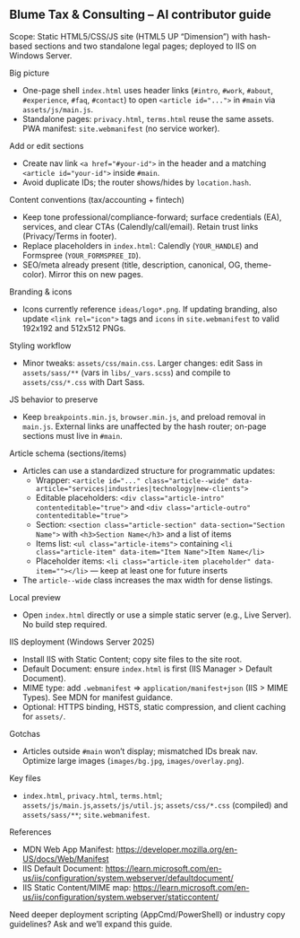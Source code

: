 ## Blume Tax & Consulting – AI contributor guide

Scope: Static HTML5/CSS/JS site (HTML5 UP “Dimension”) with hash-based sections and two standalone legal pages; deployed to IIS on Windows Server.

Big picture
- One-page shell `index.html` uses header links (`#intro`, `#work`, `#about`, `#experience`, `#faq`, `#contact`) to open `<article id="...">` in `#main` via `assets/js/main.js`.
- Standalone pages: `privacy.html`, `terms.html` reuse the same assets. PWA manifest: `site.webmanifest` (no service worker).

Add or edit sections
- Create nav link `<a href="#your-id">` in the header and a matching `<article id="your-id">` inside `#main`.
- Avoid duplicate IDs; the router shows/hides by `location.hash`.

Content conventions (tax/accounting + fintech)
- Keep tone professional/compliance-forward; surface credentials (EA), services, and clear CTAs (Calendly/call/email). Retain trust links (Privacy/Terms in footer).
- Replace placeholders in `index.html`: Calendly (`YOUR_HANDLE`) and Formspree (`YOUR_FORMSPREE_ID`).
- SEO/meta already present (title, description, canonical, OG, theme-color). Mirror this on new pages.

Branding & icons
- Icons currently reference `ideas/logo*.png`. If updating branding, also update `<link rel="icon">` tags and `icons` in `site.webmanifest` to valid 192x192 and 512x512 PNGs.

Styling workflow
- Minor tweaks: `assets/css/main.css`. Larger changes: edit Sass in `assets/sass/**` (vars in `libs/_vars.scss`) and compile to `assets/css/*.css` with Dart Sass.

JS behavior to preserve
- Keep `breakpoints.min.js`, `browser.min.js`, and preload removal in `main.js`. External links are unaffected by the hash router; on-page sections must live in `#main`.

Article schema (sections/items)
- Articles can use a standardized structure for programmatic updates:
	- Wrapper: `<article id="..." class="article--wide" data-article="services|industries|technology|new-clients">`
	- Editable placeholders: `<div class="article-intro" contenteditable="true">` and `<div class="article-outro" contenteditable="true">`
	- Section: `<section class="article-section" data-section="Section Name">` with `<h3>Section Name</h3>` and a list of items
	- Items list: `<ul class="article-items">` containing `<li class="article-item" data-item="Item Name">Item Name</li>`
	- Placeholder items: `<li class="article-item placeholder" data-item=""></li>` — keep at least one for future inserts
- The `article--wide` class increases the max width for dense listings.

Local preview
- Open `index.html` directly or use a simple static server (e.g., Live Server). No build step required.

IIS deployment (Windows Server 2025)
- Install IIS with Static Content; copy site files to the site root.
- Default Document: ensure `index.html` is first (IIS Manager > Default Document).
- MIME type: add `.webmanifest` => `application/manifest+json` (IIS > MIME Types). See MDN for manifest guidance.
- Optional: HTTPS binding, HSTS, static compression, and client caching for `assets/`.

Gotchas
- Articles outside `#main` won’t display; mismatched IDs break nav. Optimize large images (`images/bg.jpg`, `images/overlay.png`).

Key files
- `index.html`, `privacy.html`, `terms.html`; `assets/js/main.js`,`assets/js/util.js`; `assets/css/*.css` (compiled) and `assets/sass/**`; `site.webmanifest`.

References
- MDN Web App Manifest: https://developer.mozilla.org/en-US/docs/Web/Manifest
- IIS Default Document: https://learn.microsoft.com/en-us/iis/configuration/system.webserver/defaultdocument/
- IIS Static Content/MIME map: https://learn.microsoft.com/en-us/iis/configuration/system.webserver/staticcontent/

Need deeper deployment scripting (AppCmd/PowerShell) or industry copy guidelines? Ask and we’ll expand this guide.
